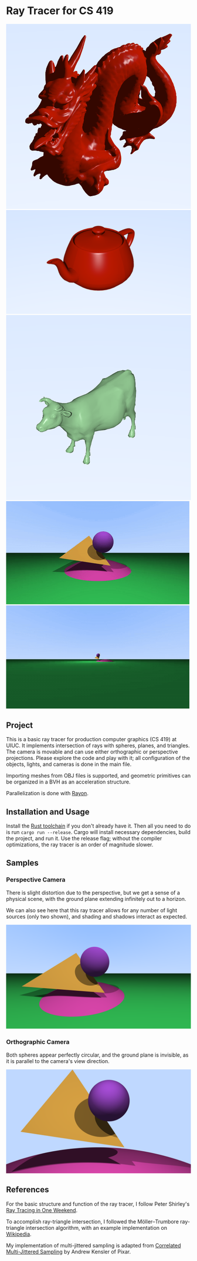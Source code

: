 # Ray Tracer for CS 419

![Dragon](assets/dragon.png)
![Teapot](assets/teapot2.png)
![Cow](assets/cow3.png)
![Animated Sample](assets/animation.gif)
![Animated Sample](assets/animation2.gif)

## Project

This is a basic ray tracer for production computer graphics (CS 419) at UIUC. It implements intersection of rays with spheres, planes, and triangles. The camera is movable and can use either orthographic or perspective projections. Please explore the code and play with it; all configuration of the objects, lights, and cameras is done in the main file.

Importing meshes from OBJ files is supported, and geometric primitives can be organized in a BVH as an acceleration structure.

Parallelization is done with [Rayon](https://github.com/rayon-rs/rayon).

## Installation and Usage

Install the [Rust toolchain](https://www.rust-lang.org/tools/install) if you don't already have it. Then all you need to do is run `cargo run --release`. Cargo will install necessary dependencies, build the project, and run it. Use the release flag; without the compiler optimizations, the ray tracer is an order of magnitude slower.

## Samples

### Perspective Camera

There is slight distortion due to the perspective, but we get a sense of a physical scene, with the ground plane extending infinitely out to a horizon.

We can also see here that this ray tracer allows for any number of light sources (only two shown), and shading and shadows interact as expected.

![Perspective Sample](assets/perspective_camera.png)

### Orthographic Camera

Both spheres appear perfectly circular, and the ground plane is invisible, as it is parallel to the camera's view direction.

![Orthographic Sample](assets/orthographic_camera.png)

## References

For the basic structure and function of the ray tracer, I follow Peter Shirley's [Ray Tracing in One Weekend](https://raytracing.github.io/books/RayTracingInOneWeekend.html).

To accomplish ray-triangle intersection, I followed the Möller–Trumbore ray-triangle intersection algorithm, with an example implementation on [Wikipedia](https://en.wikipedia.org/wiki/Möller–Trumbore_intersection_algorithm).

My implementation of multi-jittered sampling is adapted from [Correlated Multi-Jittered Sampling](https://graphics.pixar.com/library/MultiJitteredSampling/paper.pdf) by Andrew Kensler of Pixar.
